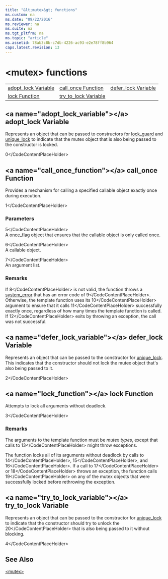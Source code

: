 ```yaml
---
title: "&lt;mutex&gt; functions"
ms.custom: na
ms.date: "09/22/2016"
ms.reviewer: na
ms.suite: na
ms.tgt_pltfrm: na
ms.topic: "article"
ms.assetid: 78ab3c8b-c7db-4226-ac93-e2e78ff8b964
caps.latest.revision: 13
---
```

# &lt;mutex&gt; functions
||||  
|-|-|-|  
|[adopt_lock Variable](#adopt_lock_variable)|[call_once Function](#call_once_function)|[defer_lock Variable](#defer_lock_variable)|  
|[lock Function](#lock_function)|[try_to_lock Variable](#try_to_lock_variable)|  
  
##  \<a name="adopt_lock_variable">\</a>  adopt_lock Variable  
 Represents an object that can be passed to constructors for [lock_guard](../vs140/lock_guard-class.md) and [unique_lock](../vs140/unique_lock-class.md) to indicate that the mutex object that is also being passed to the constructor is locked.  
  
<CodeContentPlaceHolder>0\</CodeContentPlaceHolder>  
##  \<a name="call_once_function">\</a>  call_once Function  
 Provides a mechanism for calling a specified callable object exactly once during execution.  
  
<CodeContentPlaceHolder>1\</CodeContentPlaceHolder>  
### Parameters  
 <CodeContentPlaceHolder>5\</CodeContentPlaceHolder>  
 A [once_flag](../vs140/once_flag-structure.md) object that ensures that the callable object is only called once.  
  
 <CodeContentPlaceHolder>6\</CodeContentPlaceHolder>  
 A callable object.  
  
 <CodeContentPlaceHolder>7\</CodeContentPlaceHolder>  
 An argument list.  
  
### Remarks  
 If <CodeContentPlaceHolder>8\</CodeContentPlaceHolder> is not valid, the function throws a [system_error](../vs140/system_error-class.md) that has an error code of <CodeContentPlaceHolder>9\</CodeContentPlaceHolder>. Otherwise, the template function uses its <CodeContentPlaceHolder>10\</CodeContentPlaceHolder> argument to ensure that it calls <CodeContentPlaceHolder>11\</CodeContentPlaceHolder> successfully exactly once, regardless of how many times the template function is called. If <CodeContentPlaceHolder>12\</CodeContentPlaceHolder> exits by throwing an exception, the call was not successful.  
  
##  \<a name="defer_lock_variable">\</a>  defer_lock Variable  
 Represents an object that can be passed to the constructor for [unique_lock](../vs140/unique_lock-class.md). This indicates that the constructor should not lock the mutex object that's also being passed to it.  
  
<CodeContentPlaceHolder>2\</CodeContentPlaceHolder>  
##  \<a name="lock_function">\</a>  lock Function  
 Attempts to lock all arguments without deadlock.  
  
<CodeContentPlaceHolder>3\</CodeContentPlaceHolder>  
### Remarks  
 The arguments to the template function must be *mutex types*, except that calls to <CodeContentPlaceHolder>13\</CodeContentPlaceHolder> might throw exceptions.  
  
 The function locks all of its arguments without deadlock by calls to <CodeContentPlaceHolder>14\</CodeContentPlaceHolder>, <CodeContentPlaceHolder>15\</CodeContentPlaceHolder>, and <CodeContentPlaceHolder>16\</CodeContentPlaceHolder>. If a call to <CodeContentPlaceHolder>17\</CodeContentPlaceHolder> or <CodeContentPlaceHolder>18\</CodeContentPlaceHolder> throws an exception, the function calls <CodeContentPlaceHolder>19\</CodeContentPlaceHolder> on any of the mutex objects that were successfully locked before rethrowing the exception.  
  
##  \<a name="try_to_lock_variable">\</a>  try_to_lock Variable  
 Represents an object that can be passed to the constructor for [unique_lock](../vs140/unique_lock-class.md) to indicate that the constructor should try to unlock the <CodeContentPlaceHolder>20\</CodeContentPlaceHolder> that is also being passed to it without blocking.  
  
<CodeContentPlaceHolder>4\</CodeContentPlaceHolder>  
## See Also  
 [&lt;mutex&gt;](../vs140/-mutex-.md)